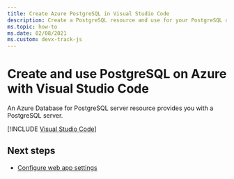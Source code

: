 ```yaml
---
title: Create Azure PostgreSQL in Visual Studio Code
description: Create a PostgreSQL resource and use for your PostgreSQL database from the Azure Database extension in Visual Studio Code. 
ms.topic: how-to
ms.date: 02/08/2021
ms.custom: devx-track-js
---
```


# Create and use PostgreSQL on Azure with Visual Studio Code

An Azure Database for PostgreSQL server resource provides you with a PostgreSQL server. 


[!INCLUDE [Visual Studio Code](../../includes/visual-studio-code-database-extension.md)]

## Next steps

* [Configure web app settings](../configure-web-app-settings.md)